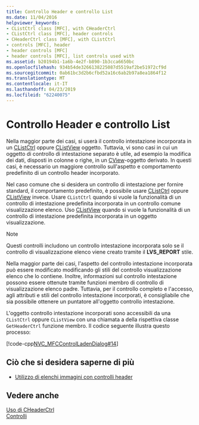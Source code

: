 ```yaml
---
title: Controllo Header e controllo List
ms.date: 11/04/2016
helpviewer_keywords:
- CListCtrl class [MFC], with CHeaderCtrl
- CListCtrl class [MFC], header controls
- CHeaderCtrl class [MFC], with CListCtrl
- controls [MFC], header
- header controls [MFC]
- header controls [MFC], list controls used with
ms.assetid: b20194b1-1a6b-4e2f-b890-1b3cca6650bc
ms.openlocfilehash: 934b54de3266138225087d5519af2be51972cf9d
ms.sourcegitcommit: 0ab61bc3d2b6cfbd52a16c6ab2b97a8ea1864f12
ms.translationtype: MT
ms.contentlocale: it-IT
ms.lasthandoff: 04/23/2019
ms.locfileid: "62240075"
---
```

# <a name="header-control-and-list-control"></a>Controllo Header e controllo List

Nella maggior parte dei casi, si userà il controllo intestazione incorporata in un [CListCtrl](../mfc/reference/clistctrl-class.md) oppure [CListView](../mfc/reference/clistview-class.md) oggetto. Tuttavia, vi sono casi in cui un oggetto di controllo di intestazione separato è utile, ad esempio la modifica dei dati, disposti in colonne o righe, in un [CView](../mfc/reference/cview-class.md)-oggetto derivato. In questi casi, è necessario un maggiore controllo sull'aspetto e comportamento predefinito di un controllo header incorporato.

Nel caso comune che si desidera un controllo di intestazione per fornire standard, il comportamento predefinito, è possibile usare [CListCtrl](../mfc/reference/clistctrl-class.md) oppure [CListView](../mfc/reference/clistview-class.md) invece. Usare `CListCtrl` quando si vuole la funzionalità di un controllo di intestazione predefinita incorporata in un controllo comune visualizzazione elenco. Uso [CListView](../mfc/reference/clistview-class.md) quando si vuole la funzionalità di un controllo di intestazione predefinita incorporata in un oggetto visualizzazione.

> [!NOTE]
>  Questi controlli includono un controllo intestazione incorporata solo se il controllo di visualizzazione elenco viene creato tramite il **LVS_REPORT** stile.

Nella maggior parte dei casi, l'aspetto del controllo intestazione incorporata può essere modificato modificando gli stili del controllo visualizzazione elenco che lo contiene. Inoltre, informazioni sul controllo intestazione possono essere ottenute tramite funzioni membro di controllo di visualizzazione elenco padre. Tuttavia, per il controllo completo e l'accesso, agli attributi e stili del controllo intestazione incorporati, è consigliabile che sia possibile ottenere un puntatore all'oggetto controllo intestazione.

L'oggetto controllo intestazione incorporati sono accessibili da una `CListCtrl` oppure `CListView` con una chiamata a della rispettiva classe `GetHeaderCtrl` funzione membro. Il codice seguente illustra questo processo:

[!code-cpp[NVC_MFCControlLadenDialog#14](../mfc/codesnippet/cpp/header-control-and-list-control_1.cpp)]

## <a name="what-do-you-want-to-know-more-about"></a>Ciò che si desidera saperne di più

- [Utilizzo di elenchi immagini con controlli header](../mfc/using-image-lists-with-header-controls.md)

## <a name="see-also"></a>Vedere anche

[Uso di CHeaderCtrl](../mfc/using-cheaderctrl.md)<br/>
[Controlli](../mfc/controls-mfc.md)
